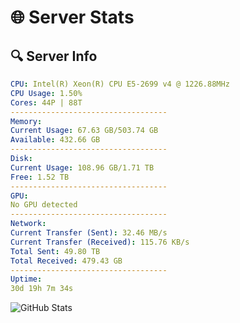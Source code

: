 # 🌐 Server Stats
## 🔍 Server Info
```yaml
CPU: Intel(R) Xeon(R) CPU E5-2699 v4 @ 1226.88MHz
CPU Usage: 1.50%
Cores: 44P | 88T
-----------------------------------
Memory:
Current Usage: 67.63 GB/503.74 GB
Available: 432.66 GB
-----------------------------------
Disk:
Current Usage: 108.96 GB/1.71 TB
Free: 1.52 TB
-----------------------------------
GPU:
No GPU detected
-----------------------------------
Network:
Current Transfer (Sent): 32.46 MB/s
Current Transfer (Received): 115.76 KB/s
Total Sent: 49.80 TB
Total Received: 479.43 GB
-----------------------------------
Uptime:
30d 19h 7m 34s
```
![GitHub Stats](https://img.shields.io/badge/Updated-2025-04-07_16:30:23-blue)